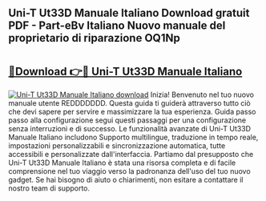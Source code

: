 ## Uni-T Ut33D Manuale Italiano Download gratuit PDF - Part-eBv Italiano Nuovo manuale del proprietario di riparazione OQ1Np

# <h2><a href="http://dfajxn.blite.top/?on=Uni-T+Ut33D+Manuale+Italiano">🔗Download 👉🔴 Uni-T Ut33D Manuale Italiano</a></h2>

[![Uni-T Ut33D Manuale Italiano download](https://i.imgur.com/lujVjoI.png)](http://dfajxn.blite.top/?on=Uni-T+Ut33D+Manuale+Italiano)
Inizia! Benvenuto nel tuo nuovo manuale utente REDDDDDDD. Questa guida ti guiderà attraverso tutto ciò che devi sapere per servire e massimizzare la tua esperienza. Guida passo passo alla configurazione segui questi passaggi per una configurazione senza interruzioni e di successo. Le funzionalità avanzate di Uni-T Ut33D Manuale Italiano includono Supporto multilingue, traduzione in tempo reale, impostazioni personalizzabili e sincronizzazione automatica, tutte accessibili e personalizzate dall'interfaccia. Partiamo dal presupposto che Uni-T Ut33D Manuale Italiano è stata una risorsa completa e di facile comprensione nel tuo viaggio verso la padronanza dell'uso del tuo nuovo gadget. Se hai bisogno di aiuto o chiarimenti, non esitare a contattare il nostro team di supporto.

